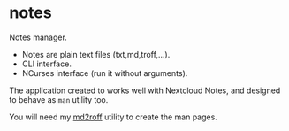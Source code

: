 # notes
Notes manager.

* Notes are plain text files (txt,md,troff,...).
* CLI interface.
* NCurses interface (run it without arguments).

The application created to works well with Nextcloud Notes, and designed to
behave as `man` utility too.

You will need my [md2roff](https://github.com/nereusx/md2roff) utility to create the man pages.


